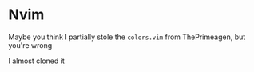 # Nvim

Maybe you think I partially stole the `colors.vim` from ThePrimeagen, but you're wrong



















I almost cloned it

